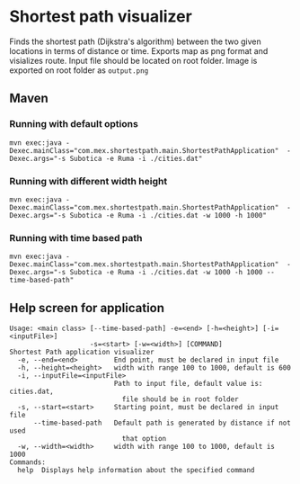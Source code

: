 # Shortest path visualizer
Finds the shortest path (Dijkstra's algorithm) between the two given locations in terms of distance or time. Exports map as png format and visializes route. Input file should be located on root folder. Image is exported on root folder as `output.png` 

## Maven
### Running with default options
```
mvn exec:java -Dexec.mainClass="com.mex.shortestpath.main.ShortestPathApplication"  -Dexec.args="-s Subotica -e Ruma -i ./cities.dat"
```
### Running with different width height
```
mvn exec:java -Dexec.mainClass="com.mex.shortestpath.main.ShortestPathApplication"  -Dexec.args="-s Subotica -e Ruma -i ./cities.dat -w 1000 -h 1000"
```
### Running with time based path
```
mvn exec:java -Dexec.mainClass="com.mex.shortestpath.main.ShortestPathApplication"  -Dexec.args="-s Subotica -e Ruma -i ./cities.dat -w 1000 -h 1000 --time-based-path"
```

## Help screen for application
```
Usage: <main class> [--time-based-path] -e=<end> [-h=<height>] [-i=<inputFile>]
                    -s=<start> [-w=<width>] [COMMAND]
Shortest Path application visualizer
  -e, --end=<end>         End point, must be declared in input file
  -h, --height=<height>   width with range 100 to 1000, default is 600
  -i, --inputFile=<inputFile>
                          Path to input file, default value is: cities.dat,
                            file should be in root folder
  -s, --start=<start>     Starting point, must be declared in input file
      --time-based-path   Default path is generated by distance if not used
                            that option
  -w, --width=<width>     width with range 100 to 1000, default is 1000
Commands:
  help  Displays help information about the specified command
```

